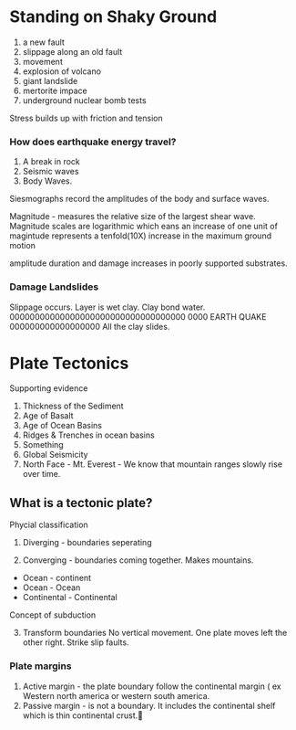 # Standing on Shaky Ground

1. a new fault
2. slippage along an old fault
3. movement
4. explosion of volcano
5. giant landslide
6. mertorite impace
7. underground nuclear bomb tests

Stress builds up with friction and tension

### How does earthquake energy travel?

1. A break in rock
2. Seismic waves
3. Body Waves.

Siesmographs record the amplitudes of the body and surface waves.

Magnitude - measures the relative size of the largest shear wave.
Magnitude scales are logarithmic which  eans an increase of one unit of
magintude represents a tenfold(10X) increase in the maximum ground
motion

amplitude duration and damage increases in poorly supported substrates.


### Damage Landslides

Slippage occurs.
Layer is wet clay. Clay bond water.
00000000000000000000000000000000000
0000 EARTH QUAKE 000000000000000000
All the clay slides.



# Plate Tectonics

Supporting evidence
1. Thickness of the Sediment
2. Age of Basalt 
3. Age of Ocean Basins
4. Ridges & Trenches in ocean basins
5. Something
6. Global Seismicity
7. North Face - Mt. Everest - We know that mountain ranges slowly rise
   over time.

## What is a tectonic plate?

Phycial classification

1. Diverging - boundaries seperating

2. Converging - boundaries coming together. Makes mountains.
  * Ocean - continent
  * Ocean - Ocean
  * Continental - Continental

  Concept of subduction

3. Transform boundaries
  No vertical movement. One plate moves left the other right. Strike
slip faults.

### Plate margins
1. Active margin - the plate boundary follow the continental margin ( ex
   Western north america or western south america.
2. Passive margin - is not a boundary. It includes the continental shelf
   which is thin continental crust.
